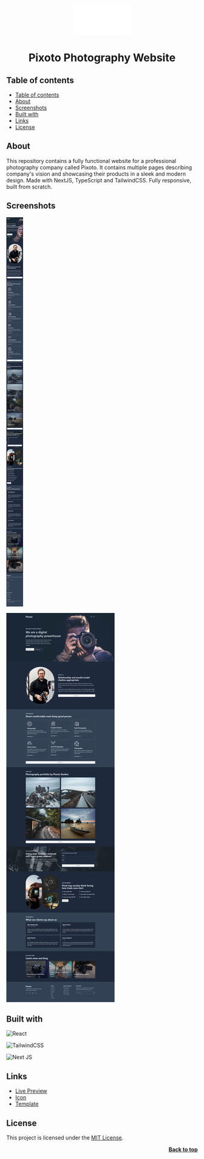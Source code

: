 <a name="readme-top"></a>

<div align="center">
  <a href="https://github.com/seesmof/">
    <img src="./public/logo.png" alt="Logo" height="80">
  </a>

<h1 align="center">Pixoto Photography Website</h1>
</div>

## Table of contents

- [Table of contents](#table-of-contents)
- [About](#about)
- [Screenshots](#screenshots)
- [Built with](#built-with)
- [Links](#links)
- [License](#license)

## About

This repository contains a fully functional website for a professional photography company called Pixoto. It contains multiple pages describing company's vision and showcasing their products in a sleek and modern design. Made with NextJS, TypeScript and TailwindCSS. Fully responsive, built from scratch.

## Screenshots

![The app in mobile view](./public/mobile.png)

![The app in desktop view](./public/desktop.png)

## Built with

![React](https://img.shields.io/badge/react-%2320232a.svg?style=for-the-badge&logo=react&logoColor=%2361DAFB)

![TailwindCSS](https://img.shields.io/badge/tailwindcss-%2338B2AC.svg?style=for-the-badge&logo=tailwind-css&logoColor=white)

![Next JS](https://img.shields.io/badge/Next-black?style=for-the-badge&logo=next.js&logoColor=white)

## Links

- [Live Preview](https://seesmof.github.io/pixoto-photography-website/)
- [Icon](https://www.flaticon.com/free-icons/)
- [Template](https://webflow.com/templates/html/pixoto-photography-website-template)

## License

This project is licensed under the [MIT License](./LICENSE).

<p align="right"><a href="#readme-top"><strong>Back to top</strong></a></p>
